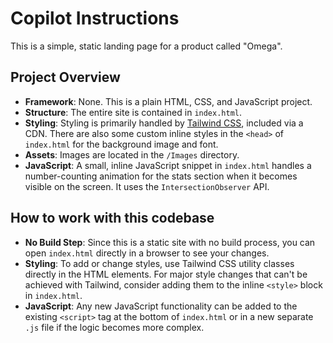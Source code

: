 # Copilot Instructions

This is a simple, static landing page for a product called "Omega".

## Project Overview

- **Framework**: None. This is a plain HTML, CSS, and JavaScript project.
- **Structure**: The entire site is contained in `index.html`.
- **Styling**: Styling is primarily handled by [Tailwind CSS](https://tailwindcss.com/), included via a CDN. There are also some custom inline styles in the `<head>` of `index.html` for the background image and font.
- **Assets**: Images are located in the `/Images` directory.
- **JavaScript**: A small, inline JavaScript snippet in `index.html` handles a number-counting animation for the stats section when it becomes visible on the screen. It uses the `IntersectionObserver` API.

## How to work with this codebase

- **No Build Step**: Since this is a static site with no build process, you can open `index.html` directly in a browser to see your changes.
- **Styling**: To add or change styles, use Tailwind CSS utility classes directly in the HTML elements. For major style changes that can't be achieved with Tailwind, consider adding them to the inline `<style>` block in `index.html`.
- **JavaScript**: Any new JavaScript functionality can be added to the existing `<script>` tag at the bottom of `index.html` or in a new separate `.js` file if the logic becomes more complex.
